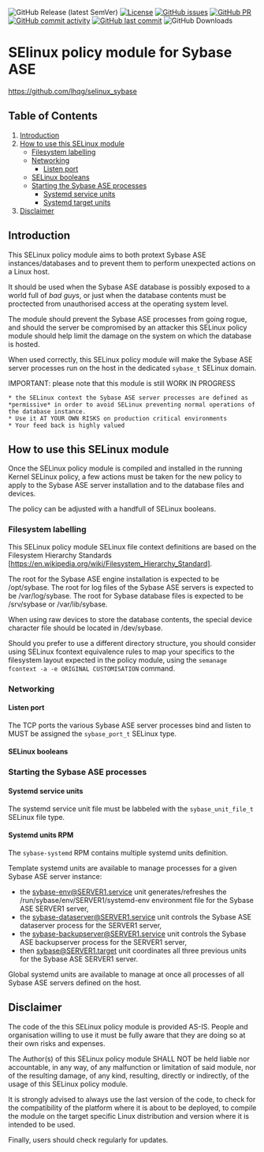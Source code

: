 ![GitHub Release (latest SemVer)](https://img.shields.io/github/v/release/lhqg/selinux_sybase)
[![License](https://img.shields.io/badge/License-GPLv3-blue.svg)](https://www.gnu.org/licenses/gpl-3.0.html)
[![GitHub issues](https://img.shields.io/github/issues/lhqg/selinux_sybase)](https://github.com/lhqg/selinux_sybase/issues)
[![GitHub PR](https://img.shields.io/github/issues-pr/lhqg/selinux_sybase)](https://github.com/lhqg/selinux_sybase/pulls)
[![GitHub commit activity](https://img.shields.io/github/commit-activity/y/lhqg/selinux_sybase)](https://github.com/lhqg/selinux_sybase/commits/main)
[![GitHub last commit](https://img.shields.io/github/last-commit/lhqg/selinux_sybase)](https://github.com/lhqg/selinux_sybase/commits/main)
![GitHub Downloads](https://img.shields.io/github/downloads/lhqg/selinux_sybase/total)

# SElinux policy module for Sybase ASE

<https://github.com/lhqg/selinux_sybase>

## Table of Contents

1. [Introduction](#introduction)
2. [How to use this SELinux module](#how-to-use-this-selinux-module)
    * [Filesystem labelling](#filesystem-labelling)
    * [Networking](#networking)
        * [Listen port](#listen-port)
    * [SELinux booleans](#selinux-booleans)
    * [Starting the Sybase ASE processes](#starting-the-sybase-ase-processes)
        * [Systemd service units](#systemd-service-units)
        * [Systemd target units](#systemd-target-units)
3. [Disclaimer](#disclaimer)

## Introduction

This SELinux policy module aims to both protext Sybase ASE instances/databases and to prevent
them to perform unexpected actions on a Linux host.

It should be used when the Sybase ASE database is possibly exposed to a world full of
 *bad guys*, or just when the database contents must be proctected from unauthorised access
 at the operating system level.

The module should prevent the Sybase ASE processes from going rogue, and should the server be
compromised by an attacker this SELinux policy module should help limit the damage on the
system on which the database is hosted.

When used correctly, this SELinux policy module will make the Sybase ASE server processes
run on the host in the dedicated `sybase_t` SELinux domain.

IMPORTANT: please note that this module is still WORK IN PROGRESS

    * the SELinux context the Sybase ASE server processes are defined as *permissive* in order to avoid SELinux preventing normal operations of the database instance.
    * Use it AT YOUR OWN RISKS on production critical environments
    * Your feed back is highly valued

## How to use this SELinux module

Once the SELinux policy module is compiled and installed in the running Kernel SELinux
 policy, a few actions must be taken for the new policy to apply to the Sybase ASE server
 installation and to the database files and devices.
 
The policy can be adjusted with a handfull of SELinux booleans.

### Filesystem labelling

This SELinux policy module SELinux file context definitions are based on the Filesystem
Hierarchy Standards [https://en.wikipedia.org/wiki/Filesystem_Hierarchy_Standard].

The root for the Sybase ASE engine installation is expected to be /opt/sybase.
The root for log files of the Sybase ASE servers is expected to be
 /var/log/sybase.
The root for Sybase database files is expected to be /srv/sybase or /var/lib/sybase.

When using raw devices to store the database contents, the special device character file
 should be located in /dev/sybase.

Should you prefer to use a different directory structure, you should consider using
SELinux fcontext equivalence rules to map your specifics to the filesystem layout expected
in the policy module, using the `semanage fcontext -a -e ORIGINAL CUSTOMISATION` command.

### Networking

#### Listen port

The TCP ports the various Sybase ASE server processes bind and listen to MUST be assigned the
 `sybase_port_t` SELinux type.

#### SELinux booleans

### Starting the Sybase ASE processes

#### Systemd service units

The systemd service unit file must be labbeled with the `sybase_unit_file_t` SELinux file type.

#### Systemd units RPM

The `sybase-systemd` RPM contains multiple systemd units definition.

Template systemd units are available to manage processes for a given Sybase ASE server instance:

* the sybase-env@SERVER1.service unit generates/refreshes the /run/sybase/env/SERVER1/systemd-env environment file for the Sybase ASE SERVER1 server,
* the sybase-dataserver@SERVER1.service unit controls the Sybase ASE dataserver process for the SERVER1 server,
* the sybase-backupserver@SERVER1.service unit controls the Sybase ASE backupserver process for the SERVER1 server,
* then sybase@SERVER1.target unit coordinates all three previous units for the Sybase ASE SERVER1 server.

Global systemd units are available to manage at once all processes of all Sybase ASE servers defined on the host.

## Disclaimer

The code of the this SELinux policy module is provided AS-IS. People and organisation
willing to use it must be fully aware that they are doing so at their own risks and
expenses.

The Author(s) of this SELinux policy module SHALL NOT be held liable nor accountable, in
 any way, of any malfunction or limitation of said module, nor of the resulting damage, of
 any kind, resulting, directly or indirectly, of the usage of this SELinux policy module.

It is strongly advised to always use the last version of the code, to check for the
compatibility of the platform where it is about to be deployed, to compile the module on
the target specific Linux distribution and version where it is intended to be used.

Finally, users should check regularly for updates.
